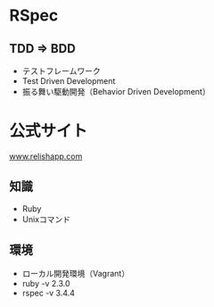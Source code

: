 # RSpec

## TDD => BDD
- テストフレームワーク
- Test Driven Development
- 振る舞い駆動開発（Behavior Driven Development）

# 公式サイト
www.relishapp.com

## 知識
- Ruby
- Unixコマンド

## 環境
- ローカル開発環境（Vagrant）
- ruby -v 2.3.0
- rspec -v 3.4.4


